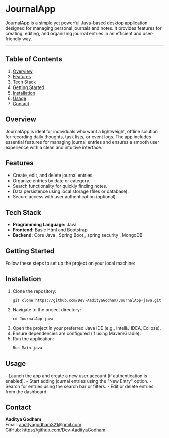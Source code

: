 <!DOCTYPE html>
<html lang="en">
<head>
  <meta charset="UTF-8">
  <meta name="viewport" content="width=device-width, initial-scale=1.0">
</head>
<body>

<div class="container">
  <h1>JournalApp</h1>
  <p>
    JournalApp is a simple yet powerful Java-based desktop application designed for managing personal journals and notes. 
    It provides features for creating, editing, and organizing journal entries in an efficient and user-friendly way.
  </p>

  <hr>

  <h2>Table of Contents</h2>
  <ol>
    <li><a href="#overview">Overview</a></li>
    <li><a href="#features">Features</a></li>
    <li><a href="#tech-stack">Tech Stack</a></li>
    <li><a href="#getting-started">Getting Started</a></li>
    <li><a href="#installation">Installation</a></li>
    <li><a href="#usage">Usage</a></li>
    <li><a href="#contact">Contact</a></li>
  </ol>

  <h2 id="overview">Overview</h2>
  <p>
    JournalApp is ideal for individuals who want a lightweight, offline solution for recording daily thoughts, task lists, or event logs. 
    The app includes essential features for managing journal entries and ensures a smooth user experience with a clean and intuitive interface.
  </p>

  <h2 id="features">Features</h2>
  <ul>
    <li>Create, edit, and delete journal entries.</li>
    <li>Organize entries by date or category.</li>
    <li>Search functionality for quickly finding notes.</li>
    <li>Data persistence using local storage (files or database).</li>
    <li>Secure access with user authentication (optional).</li>
  </ul>

  <h2 id="tech-stack">Tech Stack</h2>
  <ul>
    <li><strong>Programming Language:</strong> Java</li>
    <li><strong>Frontend:</strong> Basic Html and Bootstrap </li>
    <li><strong>Backend:</strong> Core Java , Spring Boot , spring security , MongoDB</li>
  </ul>

  <h2 id="getting-started">Getting Started</h2>
  <p>Follow these steps to set up the project on your local machine:</p>

  <h2 id="installation">Installation</h2>
  <ol>
    <li>Clone the repository:
      <pre><code>git clone https://github.com/Dev-AadityaGodham/JournalApp-java.git</code></pre>
    </li>
    <li>Navigate to the project directory:
      <pre><code>cd JournalApp-java</code></pre>
    </li>
    <li>Open the project in your preferred Java IDE (e.g., IntelliJ IDEA, Eclipse).</li>
    <li>Ensure dependencies are configured (if using Maven/Gradle).</li>
    <li>Run the application:
      <pre><code>Run Main.java</code></pre>
    </li>
  </ol>

  <h2 id="usage">Usage</h2>
  <p>
    - Launch the app and create a new user account (if authentication is enabled).  
    - Start adding journal entries using the "New Entry" option.  
    - Search for entries using the search bar or filters.  
    - Edit or delete entries from the dashboard.  
  </p>

  <h2 id="contact">Contact</h2>
  <p>
    <strong>Aaditya Godham</strong>  
    <br>Email: <a href="mailto:aadityagodham321@gmil.com">aadityagodham321@gmil.com</a>  
    <br>GitHub: <a href="https://github.com/Dev-AadityaGodham">https://github.com/Dev-AadityaGodham</a>
  </p>

</div>

</body>
</html>
